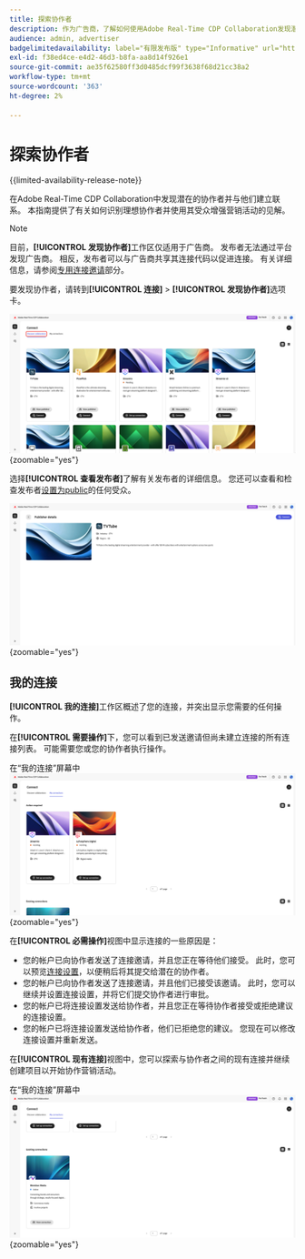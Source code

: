 ```yaml
---
title: 探索协作者
description: 作为广告商，了解如何使用Adobe Real-Time CDP Collaboration发现潜在的协作者
audience: admin, advertiser
badgelimitedavailability: label="有限发布版" type="Informative" url="https://helpx.adobe.com/cn/legal/product-descriptions/real-time-customer-data-platform-collaboration.html newtab=true"
exl-id: f38ed4ce-e4d2-46d3-b8fa-aa8d14f926e1
source-git-commit: ae35f62580ff3d0485dcf99f3638f68d21cc38a2
workflow-type: tm+mt
source-wordcount: '363'
ht-degree: 2%

---
```


# 探索协作者

{{limited-availability-release-note}}

在Adobe Real-Time CDP Collaboration中发现潜在的协作者并与他们建立联系。 本指南提供了有关如何识别理想协作者并使用其受众增强营销活动的见解。

>[!NOTE]
>
>目前，**[!UICONTROL 发现协作者]**&#x200B;工作区仅适用于广告商。 发布者无法通过平台发现广告商。 相反，发布者可以与广告商共享其连接代码以促进连接。 有关详细信息，请参阅[专用连接邀请](./establishing-connections.md#private-connection-invite)部分。

要发现协作者，请转到&#x200B;**[!UICONTROL 连接]** > **[!UICONTROL 发现协作者]**&#x200B;选项卡。

![[!UICONTROL 连接]工作区中的[!UICONTROL 发现协作者]仪表板。](/help/assets/connect/discover-collaborators/discover-collaborators.png){zoomable="yes"}

选择&#x200B;**[!UICONTROL 查看发布者]**&#x200B;了解有关发布者的详细信息。 您还可以查看和检查发布者[设置为public](/help/guide/setup/onboard-audiences.md#metadata-visibility)的任何受众。

![单个发布者的详细信息](/help/assets/connect/discover-collaborators/view-publisher-profile.png){zoomable="yes"}

## 我的连接

**[!UICONTROL 我的连接]**&#x200B;工作区概述了您的连接，并突出显示您需要的任何操作。

在&#x200B;**[!UICONTROL 需要操作]**&#x200B;下，您可以看到已发送邀请但尚未建立连接的所有连接列表。 可能需要您或您的协作者执行操作。

在“我的连接”屏幕中![需要执行操作的视图](/help/assets/connect/discover-collaborators/action-required-view.png){zoomable="yes"}

在&#x200B;**[!UICONTROL 必需操作]**&#x200B;视图中显示连接的一些原因是：

* 您的帐户已向协作者发送了连接邀请，并且您正在等待他们接受。 此时，您可以预览[连接设置](/help/guide/glossary.md#connection-settings)，以便稍后将其提交给潜在的协作者。
* 您的帐户已向协作者发送了连接邀请，并且他们已接受该邀请。 此时，您可以继续并设置连接设置，并将它们提交协作者进行审批。
* 您的帐户已将连接设置发送给协作者，并且您正在等待协作者接受或拒绝建议的连接设置。
* 您的帐户已将连接设置发送给协作者，他们已拒绝您的建议。 您现在可以修改连接设置并重新发送。

在&#x200B;**[!UICONTROL 现有连接]**&#x200B;视图中，您可以探索与协作者之间的现有连接并继续创建项目以开始协作营销活动。

在“我的连接”屏幕中![现有连接视图](/help/assets/connect/discover-collaborators/existing-connections-view.png){zoomable="yes"}

